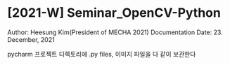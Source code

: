 # [2021-W] Seminar_OpenCV-Python

Author: Heesung Kim(President of MECHA 2021)
Documentation Date: 23. December, 2021

pycharm 프로젝트 디렉토리에 .py files, 이미지 파일을 다 같이 보관한다
